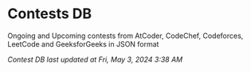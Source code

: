 # Contests DB

Ongoing and Upcoming contests from AtCoder, CodeChef, Codeforces, LeetCode and GeeksforGeeks in JSON format

*Contest DB last updated at Fri, May 3, 2024 3:38 AM*  

